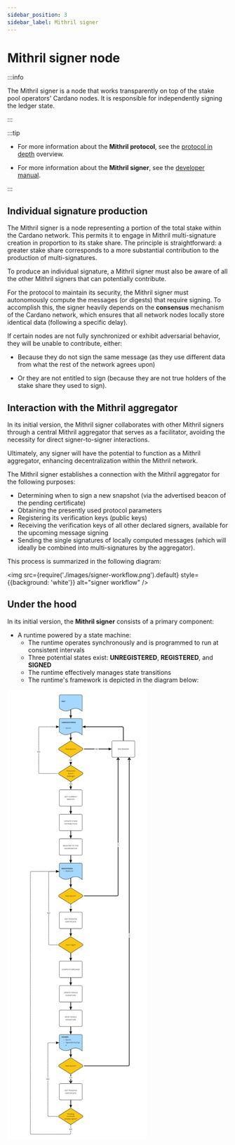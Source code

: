 ```yaml
---
sidebar_position: 3
sidebar_label: Mithril signer
---
```


# Mithril signer node

:::info

The Mithril signer is a node that works transparently on top of the stake pool operators' Cardano nodes. It is responsible for independently signing the ledger state.

:::

:::tip

* For more information about the **Mithril protocol**, see the [protocol in depth](../mithril-protocol/protocol.md) overview.

* For more information about the **Mithril signer**, see the [developer manual](../../manual/developer-docs/nodes/mithril-signer.md).

:::

## Individual signature production

The Mithril signer is a node representing a portion of the total stake within the Cardano network. This permits it to engage in Mithril multi-signature creation in proportion to its stake share. The principle is straightforward: a greater stake share corresponds to a more substantial contribution to the production of multi-signatures.

To produce an individual signature, a Mithril signer must also be aware of all the other Mithril signers that can potentially contribute.

For the protocol to maintain its security, the Mithril signer must autonomously compute the messages (or digests) that require signing. To accomplish this, the signer heavily depends on the **consensus** mechanism of the Cardano network, which ensures that all network nodes locally store identical data (following a specific delay).

If certain nodes are not fully synchronized or exhibit adversarial behavior, they will be unable to contribute, either:

* Because they do not sign the same message (as they use different data from what the rest of the network agrees upon)
  
* Or they are not entitled to sign (because they are not true holders of the stake share they used to sign).

## Interaction with the Mithril aggregator

In its initial version, the Mithril signer collaborates with other Mithril signers through a central Mithril aggregator that serves as a facilitator, avoiding the necessity for direct signer-to-signer interactions.

Ultimately, any signer will have the potential to function as a Mithril aggregator, enhancing decentralization within the Mithril network.

The Mithril signer establishes a connection with the Mithril aggregator for the following purposes:

-   Determining when to sign a new snapshot (via the advertised beacon of the pending certificate)
-   Obtaining the presently used protocol parameters
-   Registering its verification keys (public keys)
-   Receiving the verification keys of all other declared signers, available for the upcoming message signing
-   Sending the single signatures of locally computed messages (which will ideally be combined into multi-signatures by the aggregator).

This process is summarized in the following diagram:

<img src={require('./images/signer-workflow.png').default} style={{background: 'white'}} alt="signer workflow" />

## Under the hood

In its initial version, the **Mithril signer** consists of a primary component:

* A runtime powered by a state machine:
  * The runtime operates synchronously and is programmed to run at consistent intervals
  * Three potential states exist: **UNREGISTERED**, **REGISTERED**, and **SIGNED**
  * The runtime effectively manages state transitions
  * The runtime's framework is depicted in the diagram below:

![Signer Runtime](images/signer-runtime.jpg)
